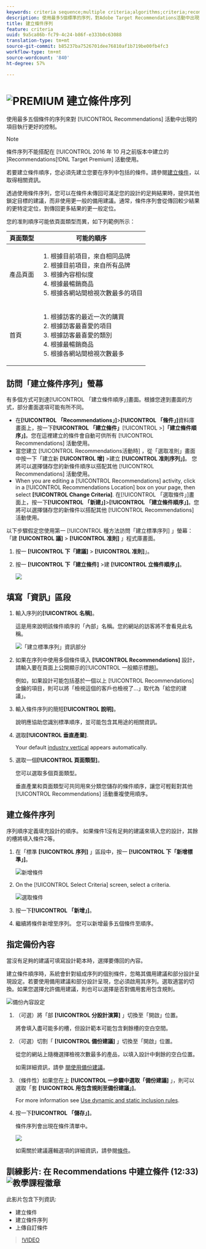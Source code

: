 ```yaml
---
keywords: criteria sequence;multiple criteria;algorithms;criteria;recommendations criteria;sequence;
description: 使用最多5個標準的序列，對Adobe Target Recommendations活動中出現的項目進行更大的控制。
title: 建立條件序列
feature: criteria
uuid: 9a5ca86b-fc79-4c24-b86f-e333b0c63088
translation-type: tm+mt
source-git-commit: b85237ba7526701dee76810af1b719be00fb4fc3
workflow-type: tm+mt
source-wordcount: '840'
ht-degree: 57%

---
```



# ![PREMIUM](/help/assets/premium.png) 建立條件序列

使用最多五個條件的序列來對 [!UICONTROL Recommendations] 活動中出現的項目執行更好的控制。

>[!NOTE]
>
>條件序列不能搭配在 [!UICONTROL  2016 年 10 月之前版本中建立的 ]Recommendations[!DNL Target Premium] 活動使用。

若要建立條件順序，您必須先建立您要在序列中包括的條件。請參閱[建立條件](/help/c-recommendations/c-algorithms/create-new-algorithm.md)，以取得相關資訊。

透過使用條件序列，您可以在條件未傳回可滿足您的設計的足夠結果時，提供其他鎖定目標的建議，而非使用更一般的備用建議。通常，條件序列會從傳回較少結果的更特定定位，到傳回更多結果的更一般定位。

您的准則順序可能依頁面類型而異，如下列範例所示：

| 頁面類型 | 可能的順序 |
| --- | --- |
| 產品頁面 | <ol><li>根據目前項目，來自相同品牌</li><li>根據目前項目，來自所有品牌</li><li>根據內容相似度</li><li>根據最暢銷商品</li><li>根據各網站間檢視次數最多的項目</li></ol> |
| 首頁 | <ol><li>根據訪客的最近一次的購買 </li><li>根據訪客最喜愛的項目</li><li>根據訪客最喜愛的類別</li><li>根據最暢銷商品</li><li>根據各網站間檢視次數最多</li></ol> |

## 訪問「建立條件序列」螢幕

有多個方式可到達[!UICONTROL 「建立條件順序」]畫面。根據您達到畫面的方式，部分畫面選項可能有所不同。

* 在&#x200B;**[!UICONTROL 「Recommendations」]**>**[!UICONTROL 「條件」]**&#x200B;資料庫畫面上，按一下&#x200B;**[!UICONTROL 「建立條件」**[!UICONTROL >]**「建立條件順序」]**。您在這裡建立的條件會自動可供所有 [!UICONTROL Recommendations] 活動使用。
* 當您建立 [!UICONTROL Recommendations活動時] ，從「選取准則」畫面中按一下「建立新 **[!UICONTROL 增]** >建立 **[!UICONTROL 准則序列」]**。 您將可以選擇儲存您的新條件順序以搭配其他 [!UICONTROL Recommendations] 活動使用。
* When you are editing a [!UICONTROL Recommendations] activity, click in a [!UICONTROL Recommendations Location] box on your page, then select **[!UICONTROL Change Criteria]**. 在[!UICONTROL 「選取條件」]畫面上，按一下&#x200B;**[!UICONTROL 「新建」]**>**[!UICONTROL 「建立條件順序」]**。您將可以選擇儲存您的新條件以搭配其他 [!UICONTROL Recommendations] 活動使用。

以下步驟假定您使用第一 [!UICONTROL 種方法訪問「建立標準序列] 」螢幕：「建 **[!UICONTROL 議]** > **[!UICONTROL 准則]** 」程式庫畫面。

1. 按一 **[!UICONTROL 下「建議]** > **[!UICONTROL 准則]**」。

1. 按一 **[!UICONTROL 下「建立條件]** >建 **[!UICONTROL 立條件順序」]**。

   ![](assets/CreateCriteriaSequence.png)

## 填寫「資訊」區段

1. 輸入序列的&#x200B;**[!UICONTROL 名稱]**。

   這是用來說明該條件順序的「內部」名稱。您的網站的訪客將不會看見此名稱。

   ![「建立標準序列」資訊部分](/help/c-recommendations/c-algorithms/assets/criteria-sequence-info.png)

1. 如果在序列中使用多個條件填入 **[!UICONTROL Recommendations]** 設計，請輸入要在頁面上公開顯示的[!UICONTROL 一般顯示標題]。

   例如，如果設計可能包括基於一個以上 [!UICONTROL Recommendations] 金鑰的項目，則可以將「檢視這個的客戶也檢視了...」取代為「給您的建議」。

1. 輸入條件序列的簡短&#x200B;**[!UICONTROL 說明]**。

   說明應協助您識別標準順序，並可能包含其用途的相關資訊。

1. 選取&#x200B;**[!UICONTROL 垂直產業]**.

   Your default [industry vertical](/help/c-recommendations/c-algorithms/algorithms.md#section_936BCFCF234C49A2BEC1C38AAC2D71AF) appears automatically.

1. 選取一個&#x200B;**[!UICONTROL 頁面類型]**。

   您可以選取多個頁面類型。

   垂直產業和頁面類型可共同用來分類您儲存的條件順序，讓您可輕鬆對其他 [!UICONTROL Recommendations] 活動重複使用順序。

## 建立條件序列

序列順序定義填充設計的順序。 如果條件1沒有足夠的建議來填入您的設計，其餘的槽將填入條件2等。

1. 在「標準 **[!UICONTROL 序列]** 」區段中，按一 **[!UICONTROL 下「新增標準」]**。

   ![新增條件](/help/c-recommendations/c-algorithms/assets/add-criteria.png)

1. On the [!UICONTROL Select Criteria] screen, select a criteria.

   ![選取條件](/help/c-recommendations/c-algorithms/assets/select-criteria.png)

1. 按一下&#x200B;**[!UICONTROL 「新增」]**。

1. 繼續將條件新增至序列。 您可以新增最多五個條件至順序。

## 指定備份內容

當沒有足夠的建議可填寫設計範本時，選擇要傳回的內容。

建立條件順序時，系統會針對組成序列的個別條件，忽略其備用建議和部分設計呈現設定。若要使用備用建議和部分設計呈現，您必須啟用其序列。選取適當的切換。如果您選擇允許備用建議，則也可以選擇是否對備用套用包含規則。

![備份內容設定](/help/c-recommendations/c-algorithms/assets/backup-content-settings.png)

1. （可選）將「部 **[!UICONTROL 分設計演算]** 」切換至「開啟」位置。

   將會填入盡可能多的槽，但設計範本可能包含剩餘槽的空白空間。

1. （可選）切割「 **[!UICONTROL 備份建議]** 」切換至「開啟」位置。

   從您的網站上隨機選擇檢視次數最多的產品，以填入設計中剩餘的空白位置。

   如需詳細資訊，請參 [閱使用備份建議](/help/c-recommendations/c-algorithms/backup-recs.md)。

1. （條件性）如果您在上 **[!UICONTROL 一步驟中選取「備份建議]** 」，則可以選取「套 **[!UICONTROL 用包含規則至備份建議」]**。

   For more information see [Use dynamic and static inclusion rules](/help/c-recommendations/c-algorithms/use-dynamic-and-static-inclusion-rules.md).

1. 按一下&#x200B;**[!UICONTROL 「儲存」]**。

   條件序列會出現在條件清單中。

   ![](assets/CriteriaSequenceCard.png)

   如需關於建議邏輯選項的詳細資訊，請參閱[條件](../../c-recommendations/c-algorithms/algorithms.md#concept_4BD01DC437F543C0A13621C93A302750)。

## 訓練影片: 在 Recommendations 中建立條件 (12:33) ![教學課程徽章](/help/assets/tutorial.png)

此影片包含下列資訊:

* 建立條件
* 建立條件序列
* 上傳自訂條件

>[!VIDEO](https://video.tv.adobe.com/v/27694?quality=12)
